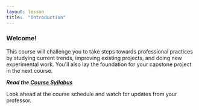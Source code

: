 ```yaml
---
layout: lesson
title:  "Introduction"
---
```

### Welcome!

This course will challenge you to take steps towards professional practices by studying current trends, improving existing projects, and doing new experimental work. You'll also lay the foundation for your capstone project in the next course.

***Read the [Course Syllabus](/docs/syllabus.pdf)***

Look ahead at the course schedule and watch for updates from your professor.
